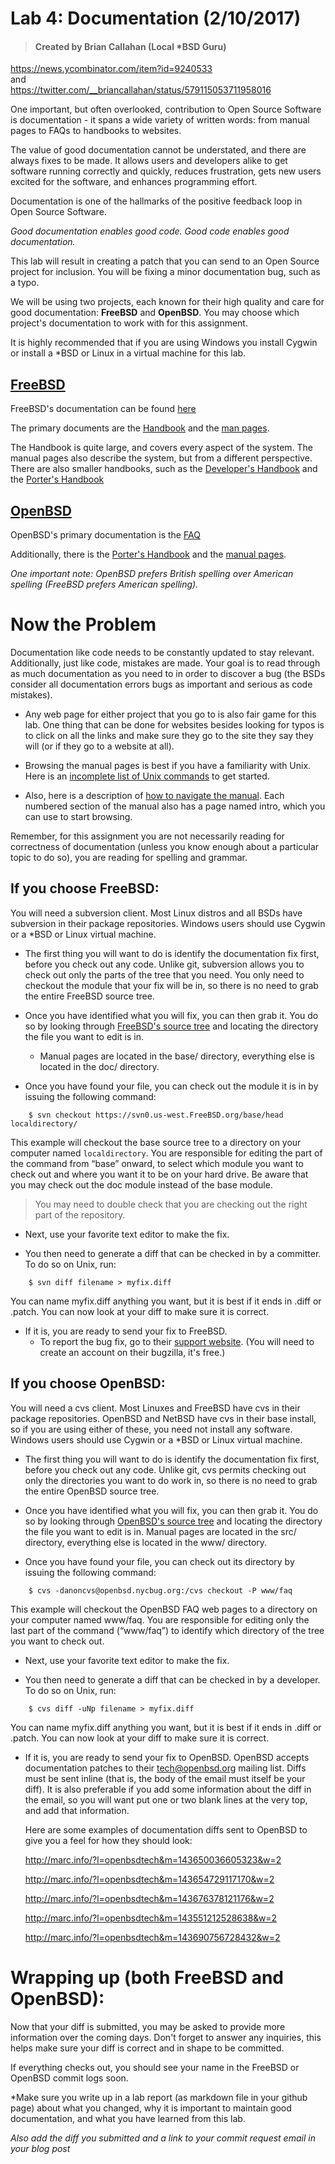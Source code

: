 # Lab 4: Documentation (2/10/2017)
> #### Created by Brian Callahan (Local *BSD Guru)
https://news.ycombinator.com/item?id=9240533 </br>
and </br>
https://twitter.com/__briancallahan/status/579115053711958016

One important, but often overlooked, contribution to Open Source Software is documentation - it spans a wide variety of written words: from manual pages to FAQs to handbooks to websites.

The value of good documentation cannot be understated, and there are always fixes to be made. It allows users and developers alike to get software running correctly and quickly, reduces frustration, gets new users excited for the software, and enhances programming effort.

Documentation is one of the hallmarks of the positive feedback loop in Open Source Software.

*Good documentation enables good code. Good code enables good documentation.*

This lab will result in creating a patch that you can send to an Open Source project for inclusion. You will be fixing a minor documentation bug, such as a typo.

We will be using two projects, each known for their high quality and care for good documentation: **FreeBSD** and **OpenBSD**. You may choose which project's documentation to work with for this assignment.

It is highly recommended that if you are using Windows you install Cygwin or install a *BSD or Linux in a virtual machine for this lab.

## [FreeBSD](https://www.freebsd.org)
FreeBSD's documentation can be found [here](https://www.freebsd.org/docs.html)

The primary documents are the [Handbook](https://www.freebsd.org/doc/en_US.ISO8859-1/books/handbook/) and the [man pages](https://www.freebsd.org/cgi/man.cgi).

The Handbook is quite large, and covers every aspect of the system. The manual pages also describe the system, but from a different perspective. There are also smaller handbooks, such as the [Developer's Handbook](https://www.freebsd.org/doc/en_US.ISO8859-1/books/developers-handbook/) and the [Porter's Handbook](https://www.freebsd.org/doc/en_US.ISO8859-1/books/porters-handbook/)

## [OpenBSD](http://www.openbsd.org)
OpenBSD's primary documentation is the [FAQ](http://www.openbsd.org/faq/index.html)

Additionally, there is the [Porter's Handbook](http://www.openbsd.org/faq/ports/index.html) and the [manual pages](http://www.openbsd.org/cgi-bin/man.cgi).

*One important note: OpenBSD prefers British spelling over American spelling (FreeBSD prefers American spelling).*

# Now the Problem

Documentation like code needs to be constantly updated to stay relevant. Additionally, just like code, mistakes are made. Your goal is to read through as much documentation as you need to in order to discover a bug (the BSDs consider all documentation errors bugs as important and serious as code mistakes).

* Any web page for either project that you go to is also fair game for this lab. One thing that can be done for websites besides looking for typos is to click on all the links and make sure they go to the site they say they will (or if they go to a website at all).

* Browsing the manual pages is best if you have a familiarity with Unix. Here is an [incomplete list of Unix commands](https://en.wikipedia.org/wiki/List_of_Unix_commands) to get started.

* Also, here is a description of [how to navigate the manual](https://en.wikipedia.org/wiki/Man_page#Manual_sections). Each numbered section of the manual also has a page named intro, which you can use to start browsing.

Remember, for this assignment you are not necessarily reading for correctness of documentation (unless you know enough about a particular topic to do so), you are reading for spelling and grammar.

## If you choose FreeBSD:

You will need a subversion client. Most Linux distros and all BSDs have subversion in their package repositories. Windows users should use Cygwin or a *BSD or Linux virtual machine.

* The first thing you will want to do is identify the documentation fix first, before you check out any code. Unlike git, subversion allows you to check out only the parts of the tree that you need. You only need to checkout the module that your fix will be in, so there is no need to grab the entire FreeBSD source tree.

* Once you have identified what you will fix, you can then grab it. You do so by looking through [FreeBSD's source tree](https://svnweb.freebsd.org/) and locating the directory the file you want to edit is in.
    * Manual pages are located in the base/ directory, everything else is located in the doc/ directory.

* Once you have found your file, you can check out the module it is in by issuing the following command:
```
    $ svn checkout https://svn0.us-west.FreeBSD.org/base/head localdirectory/
```

This example will checkout the base source tree to a directory on your computer named `localdirectory`. You are responsible for editing the part of the command from “base” onward, to select which module you want to check out and where you want it to be on your hard drive. Be aware that you may check out the doc module instead of the base module.

> You may need to double check that you are checking out the right part of the repository.

* Next, use your favorite text editor to make the fix.

* You then need to generate a diff that can be checked in by a committer. To do so on Unix, run:
```
    $ svn diff filename > myfix.diff
```
You can name myfix.diff anything you want, but it is best if it ends in .diff or .patch. You can now look at your diff to make sure it is correct.

* If it is, you are ready to send your fix to FreeBSD.
    * To report the bug fix, go to their [support website](https://www.freebsd.org/support.html).  (You will need to create an account on their bugzilla, it's free.)

## If you choose OpenBSD:

You will need a cvs client. Most Linuxes and FreeBSD have cvs in their package repositories. OpenBSD and NetBSD have cvs in their base install, so if you are using either of these, you need not install any software. Windows users should use Cygwin or a *BSD or Linux virtual machine.

* The first thing you will want to do is identify the documentation fix first, before you check out any code. Unlike git, cvs permits checking out only the directories you want to do work in, so there is no need to grab the entire OpenBSD source tree.

* Once you have identified what you will fix, you can then grab it. You do so by looking through [OpenBSD's source tree](http://cvsweb.openbsd.org/cgi-bin/cvsweb/) and locating the directory the file you want to edit is in. Manual pages are located in the src/ directory, everything else is located in the www/ directory.

* Once you have found your file, you can check out its directory by issuing the following command:
```
    $ cvs -danoncvs@openbsd.nycbug.org:/cvs checkout -P www/faq
```
This example will checkout the OpenBSD FAQ web pages to a directory on your computer named www/faq. You are responsible for editing only the last part of the command (“www/faq”) to identify which directory of the tree you want to check out.

* Next, use your favorite text editor to make the fix.

* You then need to generate a diff that can be checked in by a developer. To do so on Unix, run:
```
    $ cvs diff -uNp filename > myfix.diff
```
You can name myfix.diff anything you want, but it is best if it ends in .diff or .patch. You can now look at your diff to make sure it is correct.

* If it is, you are ready to send your fix to OpenBSD. OpenBSD accepts documentation patches to their <tech@openbsd.org> mailing list. Diffs must be sent inline (that is, the body of the email must itself be your diff). It is also preferable if you add some information about the diff in the email, so you will want put one or two blank lines at the very top, and add that information.

    Here are some examples of documentation diffs sent to OpenBSD to give you a feel for how they should look:

    <http://marc.info/?l=openbsd­tech&m=143650036605323&w=2>

    <http://marc.info/?l=openbsd­tech&m=143654729117170&w=2>

    <http://marc.info/?l=openbsd­tech&m=143676378121176&w=2>

    <http://marc.info/?l=openbsd­tech&m=143551212528638&w=2>

    <http://marc.info/?l=openbsd­tech&m=143690756728432&w=2>

# Wrapping up (both FreeBSD and OpenBSD):

Now that your diff is submitted, you may be asked to provide more information over the coming days. Don't forget to answer any inquiries, this helps make sure your diff is correct and in shape to be committed.

If everything checks out, you should see your name in the FreeBSD or OpenBSD commit logs soon.

*Make sure you write up in a lab report (as  markdown file in your github page)  about what you changed, why it is important to maintain good documentation, and what you have learned from this lab. 

*Also add the diff you submitted and a link to your commit request email in your blog post*
